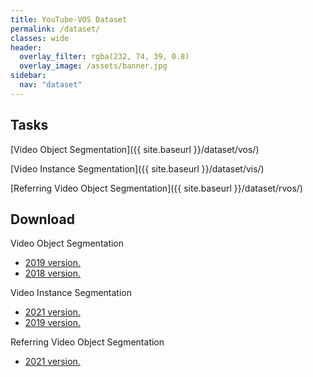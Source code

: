 ```yaml
---
title: YouTube-VOS Dataset
permalink: /dataset/
classes: wide
header:
  overlay_filter: rgba(232, 74, 39, 0.8)
  overlay_image: /assets/banner.jpg
sidebar:
  nav: "dataset"
---
```


## Tasks
[Video Object Segmentation]({{ site.baseurl }}/dataset/vos/)

[Video Instance Segmentation]({{ site.baseurl }}/dataset/vis/)

[Referring Video Object Segmentation]({{ site.baseurl }}/dataset/rvos/)


## Download
Video Object Segmentation
* [2019 version.](https://competitions.codalab.org/competitions/20127#participate-get-data)
* [2018 version.](https://competitions.codalab.org/competitions/19544#participate-get-data)

Video Instance Segmentation
* [2021 version.](https://competitions.codalab.org/competitions/28988#participate-get_data)
* [2019 version.](https://competitions.codalab.org/competitions/20128#participate-get_data)

Referring Video Object Segmentation
* [2021 version.](https://competitions.codalab.org/competitions/29129#participate-get_data)
